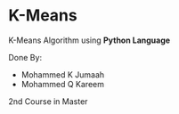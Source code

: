 # K-Means

K-Means Algorithm using **Python Language**

Done By:
  - Mohammed K Jumaah
  - Mohammed Q Kareem

2nd Course in Master
